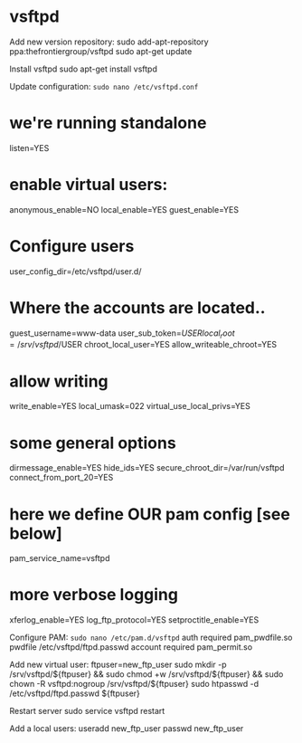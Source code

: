 vsftpd
======

Add new version repository:
  sudo add-apt-repository ppa:thefrontiergroup/vsftpd
  sudo apt-get update

Install vsftpd
  sudo apt-get install vsftpd

Update configuration: `sudo nano /etc/vsftpd.conf`
  # we're running standalone
  listen=YES
  # enable virtual users:
  anonymous_enable=NO
  local_enable=YES
  guest_enable=YES
  # Configure users
  user_config_dir=/etc/vsftpd/user.d/
  # Where the accounts are located..
  guest_username=www-data
  user_sub_token=$USER
  local_root=/srv/vsftpd/$USER
  chroot_local_user=YES
  allow_writeable_chroot=YES
  # allow writing
  write_enable=YES
  local_umask=022
  virtual_use_local_privs=YES
  # some general options
  dirmessage_enable=YES
  hide_ids=YES
  secure_chroot_dir=/var/run/vsftpd
  connect_from_port_20=YES
  # here we define OUR pam config [see below]
  pam_service_name=vsftpd
  # more verbose logging
  xferlog_enable=YES
  log_ftp_protocol=YES
  setproctitle_enable=YES

Configure PAM: `sudo nano /etc/pam.d/vsftpd`
  auth    required    pam_pwdfile.so pwdfile /etc/vsftpd/ftpd.passwd
  account required    pam_permit.so

Add new virtual user:
  ftpuser=new_ftp_user
  sudo mkdir -p /srv/vsftpd/${ftpuser} && sudo chmod +w /srv/vsftpd/${ftpuser} && sudo chown -R vsftpd:nogroup /srv/vsftpd/${ftpuser}
  sudo htpasswd -d /etc/vsftpd/ftpd.passwd ${ftpuser}

Restart server
  sudo service vsftpd restart

Add a local users:
  useradd new_ftp_user
  passwd new_ftp_user
